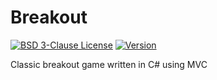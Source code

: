 # Breakout

[![BSD 3-Clause License](https://img.shields.io/badge/License-BSD_3--Clauses-blue.svg?longCache=true)](https://github.com/NearHuscarl/Breakout/blob/master/LICENSE.md)
[![Version](https://img.shields.io/badge/Version-0.0.11-green.svg?longCache=true)](https://github.com/NearHuscarl/Breakout/releases)

Classic breakout game written in C# using MVC
